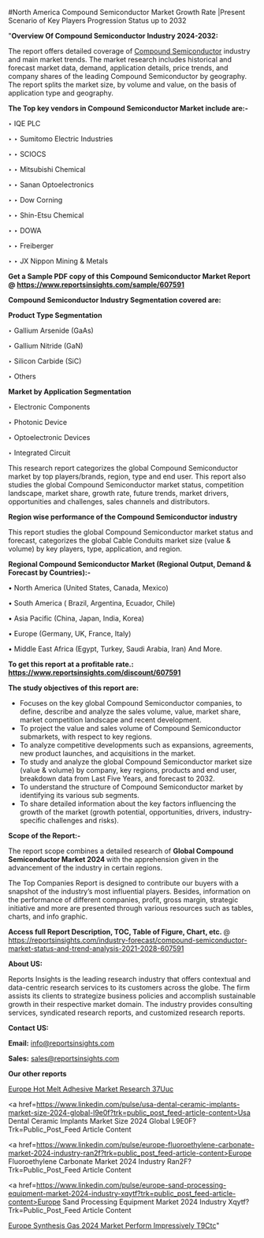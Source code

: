 #North America Compound Semiconductor Market Growth Rate |Present Scenario of Key Players Progression Status up to 2032

"<strong>Overview Of Compound Semiconductor Industry 2024-2032:</strong>

The report offers detailed coverage of <a href=https://www.reportsinsights.com/sample/607591>Compound Semiconductor</a> industry and main market trends. The market research includes historical and forecast market data, demand, application details, price trends, and company shares of the leading Compound Semiconductor by geography. The report splits the market size, by volume and value, on the basis of application type and geography.

<strong>The Top key vendors in Compound Semiconductor Market include are:- </strong>

‣ IQE PLC

‣ 
‣ Sumitomo Electric Industries

‣ 
‣ SCIOCS

‣ 
‣ Mitsubishi Chemical

‣ 
‣ Sanan Optoelectronics

‣ 
‣ Dow Corning

‣ 
‣ Shin-Etsu Chemical

‣ 
‣ DOWA

‣ 
‣ Freiberger

‣ 
‣ JX Nippon Mining & Metals

<strong>Get a Sample PDF copy of this Compound Semiconductor Market Report </strong><strong>@ <a href=https://www.reportsinsights.com/sample/607591 style=color:#0000ff;>https://www.reportsinsights.com/sample/607591</a> </strong>

<strong>Compound Semiconductor Industry Segmentation covered are:</strong>

<strong>Product Type Segmentation</strong>

‣    Gallium Arsenide (GaAs)

‣ Gallium Nitride (GaN)

‣ Silicon Carbide (SiC)

‣ Others

<strong>Market by Application Segmentation</strong>

‣   Electronic Components

‣ Photonic Device

‣ Optoelectronic Devices

‣ Integrated Circuit

This research report categorizes the global Compound Semiconductor market by top players/brands, region, type and end user. This report also studies the global Compound Semiconductor market status, competition landscape, market share, growth rate, future trends, market drivers, opportunities and challenges, sales channels and distributors.

<strong>Region wise performance of the Compound Semiconductor industry</strong><strong> </strong>

This report studies the global Compound Semiconductor market status and forecast, categorizes the global Cable Conduits market size (value &amp; volume) by key players, type, application, and region. 

<strong>Regional Compound Semiconductor Market (Regional Output, Demand &amp; Forecast by Countries):-</strong>

• North America (United States, Canada, Mexico)

• South America ( Brazil, Argentina, Ecuador, Chile)

• Asia Pacific (China, Japan, India, Korea)

• Europe (Germany, UK, France, Italy)

• Middle East Africa (Egypt, Turkey, Saudi Arabia, Iran) And More.

<strong>To get this report at a profitable rate.: <a href=https://www.reportsinsights.com/discount/607591 style=color:#0000ff;>https://www.reportsinsights.com/discount/607591</a></strong>

<strong>The study objectives of this report are:</strong>
<ul>
  <li>Focuses on the key global Compound Semiconductor companies, to define, describe and analyze the sales volume, value, market share, market competition landscape and recent development.</li>
  <li>To project the value and sales volume of Compound Semiconductor submarkets, with respect to key regions.</li>
  <li>To analyze competitive developments such as expansions, agreements, new product launches, and acquisitions in the market.</li>
  <li>To study and analyze the global Compound Semiconductor market size (value &amp; volume) by company, key regions, products and end user, breakdown data from Last Five Years, and forecast to 2032.</li>
  <li>To understand the structure of Compound Semiconductor market by identifying its various sub segments.</li>
  <li>To share detailed information about the key factors influencing the growth of the market (growth potential, opportunities, drivers, industry-specific challenges and risks).</li>
</ul>
<strong>Scope of the Report:-</strong><strong> </strong>

The report scope combines a detailed research of <strong>Global Compound Semiconductor Market 2024 </strong>with the apprehension given in the advancement of the industry in certain regions.

The Top Companies Report is designed to contribute our buyers with a snapshot of the industry’s most influential players. Besides, information on the performance of different companies, profit, gross margin, strategic initiative and more are presented through various resources such as tables, charts, and info graphic.

<strong>Access full Report Description, TOC, Table of Figure, Chart, etc. </strong>@   <a href=https://reportsinsights.com/industry-forecast/compound-semiconductor-market-status-and-trend-analysis-2021-2028-607591 style=color:#0000ff;>https://reportsinsights.com/industry-forecast/compound-semiconductor-market-status-and-trend-analysis-2021-2028-607591</a>

<strong>About US:</strong>

Reports Insights is the leading research industry that offers contextual and data-centric research services to its customers across the globe. The firm assists its clients to strategize business policies and accomplish sustainable growth in their respective market domain. The industry provides consulting services, syndicated research reports, and customized research reports.

<strong>Contact US:</strong>

<p class=""""><b>Email:</b> <a href=mailto:info@reportsinsights.com>info@reportsinsights.com</a></p>
<p class=""""><b>Sales:</b> <a href=mailto:sales@reportsinsights.com>sales@reportsinsights.com</a></p>

<strong>Our other reports</strong>

<a href=https://www.linkedin.com/pulse/europe-hot-melt-adhesive-market-research-37uuc/>Europe Hot Melt Adhesive Market Research 37Uuc</a>

<a href=https://www.linkedin.com/pulse/usa-dental-ceramic-implants-market-size-2024-global-l9e0f?trk=public_post_feed-article-content>Usa Dental Ceramic Implants Market Size 2024 Global L9E0F?Trk=Public_Post_Feed Article Content</a>

<a href=https://www.linkedin.com/pulse/europe-fluoroethylene-carbonate-market-2024-industry-ran2f?trk=public_post_feed-article-content>Europe Fluoroethylene Carbonate Market 2024 Industry Ran2F?Trk=Public_Post_Feed Article Content</a>

<a href=https://www.linkedin.com/pulse/europe-sand-processing-equipment-market-2024-industry-xqytf?trk=public_post_feed-article-content>Europe Sand Processing Equipment Market 2024 Industry Xqytf?Trk=Public_Post_Feed Article Content</a>

<a href=https://www.linkedin.com/pulse/europe-synthesis-gas-2024-market-perform-impressively-t9ctc/>Europe Synthesis Gas 2024 Market Perform Impressively T9Ctc</a>"
